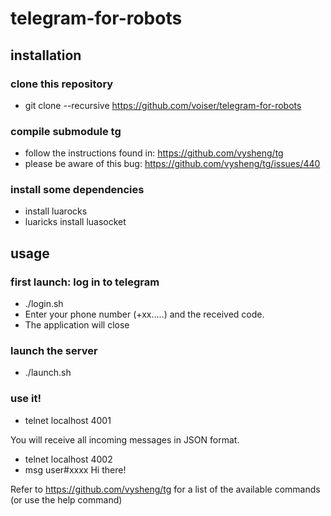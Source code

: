 # telegram-for-robots

## installation

### clone this repository

- git clone --recursive https://github.com/voiser/telegram-for-robots

### compile submodule tg

- follow the instructions found in: https://github.com/vysheng/tg
- please be aware of this bug: https://github.com/vysheng/tg/issues/440

### install some dependencies

- install luarocks
- luaricks install luasocket

## usage

### first launch: log in to telegram

- ./login.sh
- Enter your phone number (+xx.....) and the received code.
- The application will close

### launch the server

- ./launch.sh

### use it!

- telnet localhost 4001

You will receive all incoming messages in JSON format. 

- telnet localhost 4002
- msg user#xxxx Hi there!

Refer to https://github.com/vysheng/tg for a list of the available commands (or use the help command)


